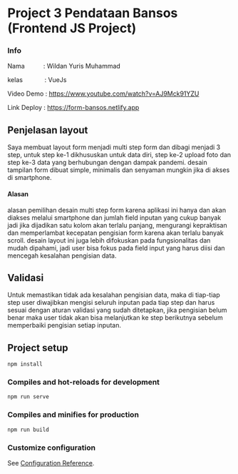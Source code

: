 # Project 3 Pendataan Bansos (Frontend JS Project)

### Info

Nama&emsp;&emsp;&emsp;: Wildan Yuris Muhammad

kelas&emsp;&emsp;&emsp;&ensp;: VueJs

Video Demo  : https://www.youtube.com/watch?v=AJ9Mck91YZU

Link Deploy : https://form-bansos.netlify.app

## Penjelasan layout
Saya membuat layout form menjadi multi step form dan dibagi menjadi 3 step, untuk step ke-1 dikhususkan untuk data diri, step ke-2 upload foto dan step ke-3 data yang berhubungan dengan dampak pandemi.
desain tampilan form dibuat simple, minimalis dan senyaman mungkin jika di akses di smartphone. 

#### Alasan
alasan pemilihan desain multi step form karena aplikasi ini hanya dan akan 
diakses melalui smartphone dan jumlah field inputan yang cukup banyak jadi jika dijadikan satu kolom akan terlalu panjang, 
mengurangi kepraktisan dan memperlambat kecepatan pengisian form karena akan terlalu banyak scroll.
desain layout ini juga lebih difokuskan pada fungsionalitas dan mudah dipahami, jadi user bisa fokus pada field input yang harus diisi dan mencegah kesalahan pengisian data.


## Validasi
Untuk memastikan tidak ada kesalahan pengisian data, maka di tiap-tiap step user diwajibkan mengisi seluruh inputan pada tiap step dan 
harus sesuai dengan aturan validasi yang sudah ditetapkan, jika pengisian belum benar maka user tidak akan bisa melanjutkan ke step 
berikutnya sebelum memperbaiki pengisian setiap inputan.
    



## Project setup
```
npm install
```

### Compiles and hot-reloads for development
```
npm run serve
```

### Compiles and minifies for production
```
npm run build
```

### Customize configuration
See [Configuration Reference](https://cli.vuejs.org/config/).

